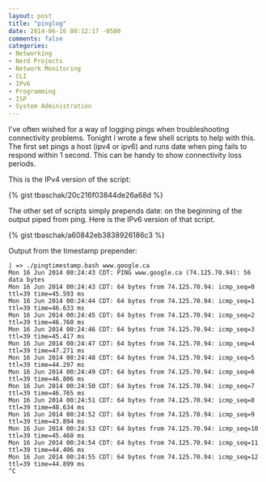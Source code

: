 ```yaml
---
layout: post
title: "pinglog"
date: 2014-06-16 00:12:17 -0500
comments: false
categories:
- Networking
- Nerd Projects
- Network Monitoring
- CLI
- IPv6
- Programming
- ISP
- System Administration
---
```

I've often wished for a way of logging pings when troubleshooting connectivity problems. Tonight I wrote a few shell scripts to help with this. The first set pings a host (ipv4 or ipv6) and runs date when ping fails to respond within 1 second. This can be handy to show connectivity loss periods.

<!--more-->

This is the IPv4 version of the script:

{% gist tbaschak/20c216f03844de26a68d %}

The other set of scripts simply prepends date: on the beginning of the output piped from ping. Here is the IPv6 version of that script.

{% gist tbaschak/a60842eb3838926186c3 %}

Output from the timestamp prepender:

```
| => ./pingtimestamp.bash www.google.ca
Mon 16 Jun 2014 00:24:43 CDT: PING www.google.ca (74.125.70.94): 56 data bytes
Mon 16 Jun 2014 00:24:43 CDT: 64 bytes from 74.125.70.94: icmp_seq=0 ttl=39 time=45.593 ms
Mon 16 Jun 2014 00:24:44 CDT: 64 bytes from 74.125.70.94: icmp_seq=1 ttl=39 time=46.633 ms
Mon 16 Jun 2014 00:24:45 CDT: 64 bytes from 74.125.70.94: icmp_seq=2 ttl=39 time=46.760 ms
Mon 16 Jun 2014 00:24:46 CDT: 64 bytes from 74.125.70.94: icmp_seq=3 ttl=39 time=45.417 ms
Mon 16 Jun 2014 00:24:47 CDT: 64 bytes from 74.125.70.94: icmp_seq=4 ttl=39 time=47.271 ms
Mon 16 Jun 2014 00:24:48 CDT: 64 bytes from 74.125.70.94: icmp_seq=5 ttl=39 time=44.297 ms
Mon 16 Jun 2014 00:24:49 CDT: 64 bytes from 74.125.70.94: icmp_seq=6 ttl=39 time=46.806 ms
Mon 16 Jun 2014 00:24:50 CDT: 64 bytes from 74.125.70.94: icmp_seq=7 ttl=39 time=46.765 ms
Mon 16 Jun 2014 00:24:51 CDT: 64 bytes from 74.125.70.94: icmp_seq=8 ttl=39 time=48.634 ms
Mon 16 Jun 2014 00:24:52 CDT: 64 bytes from 74.125.70.94: icmp_seq=9 ttl=39 time=43.894 ms
Mon 16 Jun 2014 00:24:53 CDT: 64 bytes from 74.125.70.94: icmp_seq=10 ttl=39 time=45.460 ms
Mon 16 Jun 2014 00:24:54 CDT: 64 bytes from 74.125.70.94: icmp_seq=11 ttl=39 time=44.406 ms
Mon 16 Jun 2014 00:24:55 CDT: 64 bytes from 74.125.70.94: icmp_seq=12 ttl=39 time=44.899 ms
^C
```

